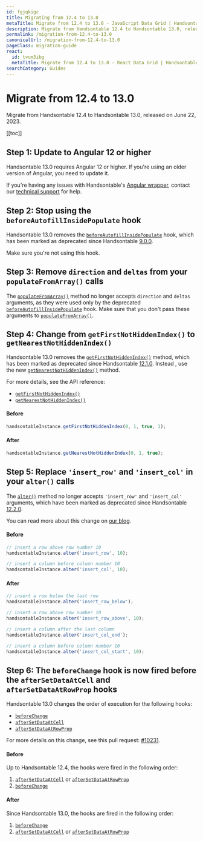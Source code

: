 ```yaml
---
id: fgjqkigc
title: Migrating from 12.4 to 13.0
metaTitle: Migrate from 12.4 to 13.0 - JavaScript Data Grid | Handsontable
description: Migrate from Handsontable 12.4 to Handsontable 13.0, released on June 22, 2023.
permalink: /migration-from-12.4-to-13.0
canonicalUrl: /migration-from-12.4-to-13.0
pageClass: migration-guide
react:
  id: tvum3ibg
  metaTitle: Migrate from 12.4 to 13.0 - React Data Grid | Handsontable
searchCategory: Guides
---
```


# Migrate from 12.4 to 13.0

Migrate from Handsontable 12.4 to Handsontable 13.0, released on June 22, 2023.

[[toc]]

## Step 1: Update to Angular 12 or higher

Handsontable 13.0 requires Angular 12 or higher. If you're using an older version of Angular, you need to update it.

If you're having any issues with Handsontable's [Angular wrapper](@/guides/integrate-with-angular/angular-installation.md), contact our
[technical support](https://handsontable.com/contact?category=technical_support) for help.

## Step 2: Stop using the `beforeAutofillInsidePopulate` hook

Handsontable 13.0 removes the [`beforeAutofillInsidePopulate`](https://handsontable.com/docs/12.4/javascript-data-grid/api/hooks/#beforeautofillinsidepopulate) hook,
which has been marked as deprecated since Handsontable [9.0.0](@/guides/upgrade-and-migration/release-notes.md#deprecated-3).

Make sure you're not using this hook.

## Step 3: Remove `direction` and `deltas` from your `populateFromArray()` calls

The [`populateFromArray()`](@/api/core.md#populatefromarray) method no longer accepts `direction` and `deltas` arguments, as they were used only by the
deprecated [`beforeAutofillInsidePopulate`](https://handsontable.com/docs/12.4/javascript-data-grid/api/hooks/#beforeautofillinsidepopulate) hook. Make sure that you
don't pass these arguments to [`populateFromArray()`](@/api/core.md#populatefromarray).

## Step 4: Change from `getFirstNotHiddenIndex()` to `getNearestNotHiddenIndex()`

Handsontable 13.0 removes the [`getFirstNotHiddenIndex()`](https://handsontable.com/docs/12.4/javascript-data-grid/api/index-mapper/#getfirstnothiddenindex) method,
which has been marked as deprecated since Handsontable [12.1.0](@/guides/upgrade-and-migration/release-notes.md#deprecated-2). Instead , use the new
[`getNearestNotHiddenIndex()`](@/api/indexMapper.md#getnearestnothiddenindex) method.

For more details, see the API reference:

- [`getFirstNotHiddenIndex()`](https://handsontable.com/docs/12.4/javascript-data-grid/api/index-mapper/#getfirstnothiddenindex)
- [`getNearestNotHiddenIndex()`](@/api/indexMapper.md#getnearestnothiddenindex)

#### Before

```js
handsontableInstance.getFirstNotHiddenIndex(0, 1, true, 1);
```

#### After

```js
handsontableInstance.getNearestNotHiddenIndex(0, 1, true);
```

## Step 5: Replace `'insert_row'` and `'insert_col'` in your `alter()` calls

The [`alter()`](@/api/core.md#alter) method no longer accepts `'insert_row'` and `'insert_col'` arguments, which have been marked as deprecated since
Handsontable [12.2.0](@/guides/upgrade-and-migration/release-notes.md#deprecated).

You can read more about this change on [our blog](https://handsontable.com/blog/handsontable-12.2.0).

#### Before

```js
// insert a row above row number 10
handsontableInstance.alter('insert_row', 10);

// insert a column before column number 10
handsontableInstance.alter('insert_col', 10);
```

#### After

```js
// insert a row below the last row
handsontableInstance.alter('insert_row_below');

// insert a row above row number 10
handsontableInstance.alter('insert_row_above', 10);

// insert a column after the last column
handsontableInstance.alter('insert_col_end');

// insert a column before column number 10
handsontableInstance.alter('insert_col_start', 10);
```

## Step 6: The `beforeChange` hook is now fired before the `afterSetDataAtCell` and `afterSetDataAtRowProp` hooks

Handsontable 13.0 changes the order of execution for the following hooks:

- [`beforeChange`](@/api/hooks.md#beforechange)
- [`afterSetDataAtCell`](@/api/hooks.md#aftersetdataatcell)
- [`afterSetDataAtRowProp`](@/api/hooks.md#aftersetdataatrowprop)

For more details on this change, see this pull request: [#10231](https://github.com/handsontable/handsontable/pull/10231).

#### Before

Up to Handsontable 12.4, the hooks were fired in the following order:

1. [`afterSetDataAtCell`](@/api/hooks.md#aftersetdataatcell) or [`afterSetDataAtRowProp`](@/api/hooks.md#aftersetdataatrowprop)
2. [`beforeChange`](@/api/hooks.md#beforechange)

#### After

Since Handsontable 13.0, the hooks are fired in the following order:

1. [`beforeChange`](@/api/hooks.md#beforechange)
2. [`afterSetDataAtCell`](@/api/hooks.md#aftersetdataatcell) or [`afterSetDataAtRowProp`](@/api/hooks.md#aftersetdataatrowprop)
